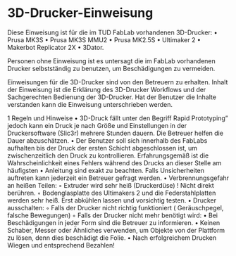 # 3D-Drucker-Einweisung
Diese Einweisung ist für die im TUD FabLab vorhandenen 3D-Drucker:
    • Prusa MK3S
    • Prusa MK3S MMU2
    • Prusa MK2.5S
    • Ultimaker 2
    • Makerbot Replicator 2X
    • 3Dator.

Personen ohne Einweisung ist es untersagt die im FabLab vorhandenen Drucker selbstständig zu benutzen, um Beschädigungen zu vermeiden.

Einweisungen für die 3D-Drucker sind von den Betreuern zu erhalten. Inhalt der Einweisung ist die Erklärung des 3D-Drucker Workflows und der Sachgerechten Bedienung der 3D-Drucker. Hat der Benutzer die Inhalte verstanden kann die Einweisung unterschrieben werden.

1 Regeln und Hinweise
    • 3D-Druck fällt unter den Begriff Rapid Prototyping” jedoch kann ein Druck je nach Größe und Einstellungen in der Druckersoftware (Slic3r) mehrere Stunden dauern. Die Betreuer helfen die Dauer abzuschätzen.
    • Der Benutzer soll sich innerhalb des FabLabs aufhalten bis der Druck der ersten Schicht abgeschlossen ist, um zwischenzeitlich den Druck zu kontrollieren. Erfahrungsgemäß ist die Wahrscheinlichkeit eines Fehlers während des Drucks an dieser Stelle am häufigsten
    • Anleitung sind exakt zu beachten. Falls Unsicherheiten auftreten kann jederzeit ein Betreuer gefragt werden.
    • Verbrennungsgefahr an heißen Teilen:
        ◦ Extruder wird sehr heiß (Druckerdüse) ! Nicht direkt berühren.
        ◦ Bodenglasplatte des Ultimakers 2 und die Federstahlplatten werden sehr heiß. Erst abkühlen lassen und vorsichtig testen.
    • Drucker ausschalten:
        ◦ Falls der Drucker nicht richtig funktioniert ( Geräuschpegel, falsche Bewegungen)
        ◦ Falls der Drucker nicht mehr benötigt wird:
    • Bei Beschädigungen in jeder Form sind die Betreuer zu informieren.
    • Keinen Schaber, Messer oder Ähnliches verwenden, um Objekte von der Plattform zu lösen, denn dies beschädigt die Folie.
    • Nach erfolgreichem Drucken Wiegen und entsprechend Bezahlen!
